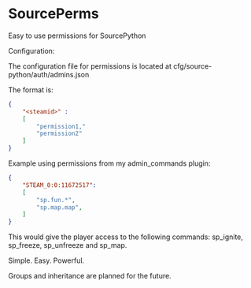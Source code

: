 # SourcePerms

Easy to use permissions for SourcePython

Configuration:

The configuration file for permissions is located at cfg/source-python/auth/admins.json

The format is:
```json
{
	"<steamid>" :
	[
		"permission1,"
		"permission2"
	]
}
```

Example using permissions from my admin_commands plugin:
```json
{
	"STEAM_0:0:11672517": 
	[
		"sp.fun.*",
		"sp.map.map",
	]
}
```
This would give the player access to the following commands: sp_ignite, sp_freeze, sp_unfreeze and sp_map.

Simple. Easy. Powerful.

Groups and inheritance are planned for the future.
